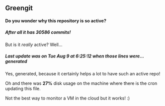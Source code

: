 ## Greengit

#### Do you wonder why this repository is so active?

##### After all it has 30586 commits!

But is it *really* active? Well...

##### Last update was on Tue Aug 9 at 6:25:12 when those lines were... generated

Yes, generated, because it certainly helps a lot to have such an active repo!

Oh and there was **27%** disk usage on the machine
where there is the cron updating this file.

Not the best way to monitor a VM in the cloud but it works! :)
